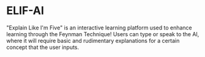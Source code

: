 # ELIF-AI
"Explain Like I'm Five" is an interactive learning platform used to enhance learning through the Feynman Technique! Users can type or speak to the AI, where it will require basic and rudimentary explanations for a certain concept that the user inputs. 
